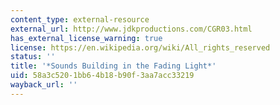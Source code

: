 ```yaml
---
content_type: external-resource
external_url: http://www.jdkproductions.com/CGR03.html
has_external_license_warning: true
license: https://en.wikipedia.org/wiki/All_rights_reserved
status: ''
title: '*Sounds Building in the Fading Light*'
uid: 58a3c520-1bb6-4b18-b90f-3aa7acc33219
wayback_url: ''
---
```

